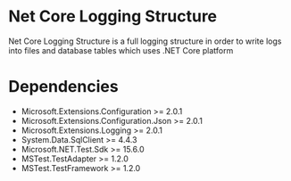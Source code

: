 # Net Core Logging Structure

Net Core Logging Structure is a full logging structure in order to write logs into files and database tables which uses .NET Core platform

# Dependencies

- Microsoft.Extensions.Configuration >= 2.0.1
- Microsoft.Extensions.Configuration.Json >= 2.0.1
- Microsoft.Extensions.Logging >= 2.0.1
- System.Data.SqlClient >= 4.4.3
- Microsoft.NET.Test.Sdk >= 15.6.0
- MSTest.TestAdapter >= 1.2.0
- MSTest.TestFramework >= 1.2.0
